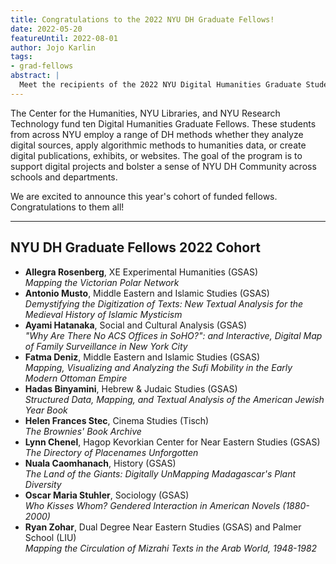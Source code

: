 ```yaml
---
title: Congratulations to the 2022 NYU DH Graduate Fellows!
date: 2022-05-20
featureUntil: 2022-08-01
author: Jojo Karlin
tags:
- grad-fellows
abstract: |
  Meet the recipients of the 2022 NYU Digital Humanities Graduate Student Fellows, sponsored by the NYU Center for Humanities, NYU Libraries, and NYU Research Technology.
---
```


The Center for the Humanities, NYU Libraries, and NYU Research Technology fund ten Digital Humanities Graduate Fellows. These students from across NYU employ a range of DH methods whether they analyze digital sources, apply algorithmic methods to humanities data, or create digital publications, exhibits, or websites. The goal of the program is to support digital projects and bolster a sense of NYU DH Community across schools and departments.

We are excited to announce this year's cohort of funded fellows. Congratulations to them all!

---------

## NYU DH Graduate Fellows 2022 Cohort

- **Allegra Rosenberg**, XE Experimental Humanities (GSAS)<br>_Mapping the Victorian Polar Network_
- **Antonio Musto**, Middle Eastern and Islamic Studies (GSAS)<br>_Demystifying the Digitization of Texts: New Textual Analysis for the Medieval History of Islamic Mysticism_
- **Ayami Hatanaka**, Social and Cultural Analysis (GSAS)<br>_"Why Are There No ACS Offices in SoHO?": and Interactive, Digital Map of Family Surveillance in New York City_
- **Fatma Deniz**, Middle Eastern and Islamic Studies (GSAS)<br>_Mapping, Visualizing and Analyzing the Sufi Mobility in the Early Modern Ottoman Empire_
- **Hadas Binyamini**, Hebrew & Judaic Studies (GSAS)<br>_Structured Data, Mapping, and Textual Analysis of the American Jewish Year Book_
- **Helen Frances Stec**, Cinema Studies (Tisch)<br>_The Brownies' Book Archive_
- **Lynn Chenel**, Hagop Kevorkian Center for Near Eastern Studies (GSAS)<br>_The Directory of Placenames Unforgotten_
- **Nuala Caomhanach**, History (GSAS)<br>_The Land of the Giants: Digitally UnMapping Madagascar's Plant Diversity_
- **Oscar Maria Stuhler**, Sociology (GSAS)<br>_Who Kisses Whom? Gendered Interaction in American Novels (1880-2000)_
- **Ryan Zohar**, Dual Degree Near Eastern Studies (GSAS) and Palmer School (LIU)<br>_Mapping the Circulation of Mizrahi Texts in the Arab World, 1948-1982_
